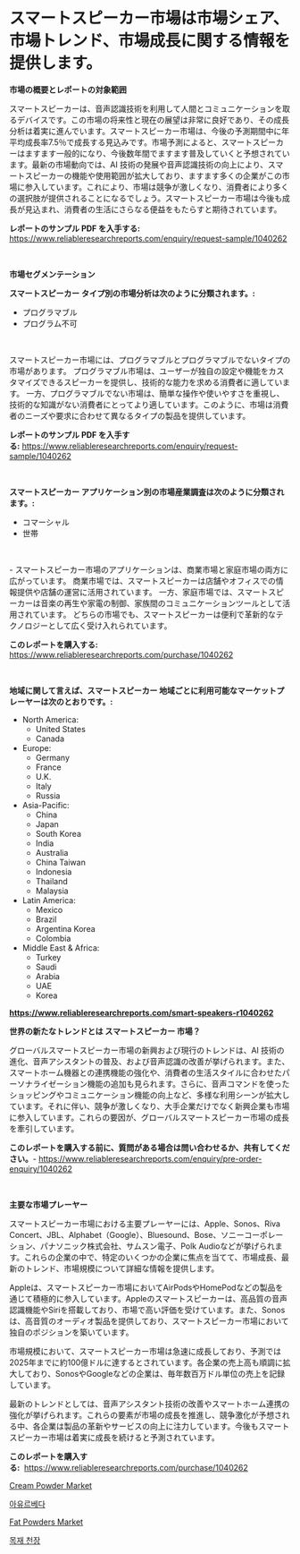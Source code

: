 <p><h1>スマートスピーカー市場は市場シェア、市場トレンド、市場成長に関する情報を提供します。</h1></p><p><strong>市場の概要とレポートの対象範囲</strong></p>
<p><p>スマートスピーカーは、音声認識技術を利用して人間とコミュニケーションを取るデバイスです。この市場の将来性と現在の展望は非常に良好であり、その成長分析は着実に進んでいます。スマートスピーカー市場は、今後の予測期間中に年平均成長率7.5％で成長する見込みです。市場予測によると、スマートスピーカーはますます一般的になり、今後数年間でますます普及していくと予想されています。最新の市場動向では、AI 技術の発展や音声認識技術の向上により、スマートスピーカーの機能や使用範囲が拡大しており、ますます多くの企業がこの市場に参入しています。これにより、市場は競争が激しくなり、消費者により多くの選択肢が提供されることになるでしょう。スマートスピーカー市場は今後も成長が見込まれ、消費者の生活にさらなる便益をもたらすと期待されています。</p></p>
<p><strong>レポートのサンプル PDF を入手する:</strong> <a href="https://www.reliableresearchreports.com/enquiry/request-sample/1040262">https://www.reliableresearchreports.com/enquiry/request-sample/1040262</a></p>
<p>&nbsp;</p>
<p><strong>市場セグメンテーション</strong></p>
<p><strong>スマートスピーカー タイプ別の市場分析は次のように分類されます。:</strong></p>
<p><ul><li>プログラマブル</li><li>プログラム不可</li></ul></p>
<p>&nbsp;</p>
<p><p>スマートスピーカー市場には、プログラマブルとプログラマブルでないタイプの市場があります。 プログラマブル市場は、ユーザーが独自の設定や機能をカスタマイズできるスピーカーを提供し、技術的な能力を求める消費者に適しています。 一方、プログラマブルでない市場は、簡単な操作や使いやすさを重視し、技術的な知識がない消費者にとってより適しています。このように、市場は消費者のニーズや要求に合わせて異なるタイプの製品を提供しています。</p></p>
<p><strong>レポートのサンプル PDF を入手する:</strong>&nbsp;<a href="https://www.reliableresearchreports.com/enquiry/request-sample/1040262">https://www.reliableresearchreports.com/enquiry/request-sample/1040262</a></p>
<p>&nbsp;</p>
<p><strong> スマートスピーカー アプリケーション別の市場産業調査は次のように分類されます。:</strong></p>
<p><ul><li>コマーシャル</li><li>世帯</li></ul></p>
<p>&nbsp;</p>
<p><p>- スマートスピーカー市場のアプリケーションは、商業市場と家庭市場の両方に広がっています。 商業市場では、スマートスピーカーは店舗やオフィスでの情報提供や店舗の運営に活用されています。 一方、家庭市場では、スマートスピーカーは音楽の再生や家電の制御、家族間のコミュニケーションツールとして活用されています。 どちらの市場でも、スマートスピーカーは便利で革新的なテクノロジーとして広く受け入れられています。</p></p>
<p><strong>このレポートを購入する:</strong>&nbsp; <a href="https://www.reliableresearchreports.com/purchase/1040262">https://www.reliableresearchreports.com/purchase/1040262</a></p>
<p>&nbsp;</p>
<p><strong>地域に関して言えば、スマートスピーカー 地域ごとに利用可能なマーケットプレーヤーは次のとおりです。:</strong></p>
<p><ul>
    <li>
        North America:
        <ul>
            <li>United States</li>
            <li>Canada</li>
        </ul>
    </li>
    <li>
        Europe:
        <ul>
            <li>Germany</li>
            <li>France</li>
            <li>U.K.</li>
            <li>Italy</li>
            <li>Russia</li>
        </ul>
    </li>
    <li>
        Asia-Pacific:
        <ul>
            <li>China</li>
            <li>Japan</li>
            <li>South Korea</li>
            <li>India</li>
            <li>Australia</li>
            <li>China Taiwan</li>
            <li>Indonesia</li>
            <li>Thailand</li>
            <li>Malaysia</li>
        </ul>
    </li>
    <li>
        Latin America:
        <ul>
            <li>Mexico</li>
            <li>Brazil</li>
            <li>Argentina Korea</li>
            <li>Colombia</li>
        </ul>
    </li>
    <li>
        Middle East & Africa:
        <ul>
            <li>Turkey</li>
            <li>Saudi</li>
            <li>Arabia</li>
            <li>UAE</li>
            <li>Korea</li>
        </ul>
    </li>
    </ul></p>
<p><strong><a href="https://www.reliableresearchreports.com/smart-speakers-r1040262">https://www.reliableresearchreports.com/smart-speakers-r1040262</a></strong>&nbsp;</p>
<p><strong>世界の新たなトレンドとは スマートスピーカー 市場？</strong></p>
<p><p>グローバルスマートスピーカー市場の新興および現行のトレンドは、AI 技術の進化、音声アシスタントの普及、および音声認識の改善が挙げられます。また、スマートホーム機器との連携機能の強化や、消費者の生活スタイルに合わせたパーソナライゼーション機能の追加も見られます。さらに、音声コマンドを使ったショッピングやコミュニケーション機能の向上など、多様な利用シーンが拡大しています。それに伴い、競争が激しくなり、大手企業だけでなく新興企業も市場に参入しています。これらの要因が、グローバルスマートスピーカー市場の成長を牽引しています。</p></p>
<p><strong>このレポートを購入する前に、質問がある場合は問い合わせるか、共有してください。</strong>- <a href="https://www.reliableresearchreports.com/enquiry/pre-order-enquiry/1040262">https://www.reliableresearchreports.com/enquiry/pre-order-enquiry/1040262</a></p>
<p>&nbsp;</p>
<p><strong>主要な市場プレーヤー</strong></p>
<p><p>スマートスピーカー市場における主要プレーヤーには、Apple、Sonos、Riva Concert、JBL、Alphabet（Google）、Bluesound、Bose、ソニーコーポレーション、パナソニック株式会社、サムスン電子、Polk Audioなどが挙げられます。これらの企業の中で、特定のいくつかの企業に焦点を当てて、市場成長、最新のトレンド、市場規模について詳細な情報を提供します。</p><p>Appleは、スマートスピーカー市場においてAirPodsやHomePodなどの製品を通じて積極的に参入しています。Appleのスマートスピーカーは、高品質の音声認識機能やSiriを搭載しており、市場で高い評価を受けています。また、Sonosは、高音質のオーディオ製品を提供しており、スマートスピーカー市場において独自のポジションを築いています。</p><p>市場規模において、スマートスピーカー市場は急速に成長しており、予測では2025年までに約100億ドルに達するとされています。各企業の売上高も順調に拡大しており、SonosやGoogleなどの企業は、毎年数百万ドル単位の売上を記録しています。</p><p>最新のトレンドとしては、音声アシスタント技術の改善やスマートホーム連携の強化が挙げられます。これらの要素が市場の成長を推進し、競争激化が予想される中、各企業は製品の革新やサービスの向上に注力しています。今後もスマートスピーカー市場は着実に成長を続けると予測されています。</p></p>
<p><strong>このレポートを購入する:</strong>&nbsp;&nbsp;<a href="https://www.reliableresearchreports.com/purchase/1040262">https://www.reliableresearchreports.com/purchase/1040262</a></p>
<p><p><a href="https://github.com/Alonsoolds3wq1d81czn8rbol/Market-Research-Report-List-1/blob/main/cream-powder-market.md">Cream Powder Market</a></p><p><a href="https://github.com/trmesnao7959541/Market-Research-Report-List-1/blob/main/616767317119.md">아유르베다</a></p><p><a href="https://github.com/yemakinde/Market-Research-Report-List-2/blob/main/fat-powders-market.md">Fat Powders Market</a></p><p><a href="https://github.com/sammyUltyylrich9067856/Market-Research-Report-List-1/blob/main/891646017118.md">목재 천장</a></p></p>